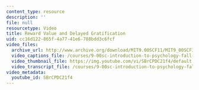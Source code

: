 ```yaml
---
content_type: resource
description: ''
file: null
resourcetype: Video
title: Reward Value and Delayed Gratification
uid: cc16d122-865f-4a77-41e6-788bdd3c6fcf
video_files:
  archive_url: http://www.archive.org/download/MIT9.00SCF11/MIT9_00SCF11_lec09_300k.mp4
  video_captions_file: /courses/9-00sc-introduction-to-psychology-fall-2011/32055a45d7265ff0a0ef9741b83ce0db_SBrCPDC21f4.vtt
  video_thumbnail_file: https://img.youtube.com/vi/SBrCPDC21f4/default.jpg
  video_transcript_file: /courses/9-00sc-introduction-to-psychology-fall-2011/2cdd03d3c6566b3d7faeb2ce7f75d2e3_SBrCPDC21f4.pdf
video_metadata:
  youtube_id: SBrCPDC21f4
---
```

